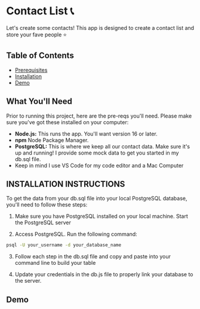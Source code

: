 # Contact List 📞

Let's create some contacts! This app is designed to create a contact list and store your fave people ⭐️

## Table of Contents
- [Prerequisites](#what-youll-need)
- [Installation](#installation-instructions)
- [Demo](#demo)

## What You'll Need

Prior to running this project, here are the pre-reqs you'll need. Please make sure you've got these installed on your computer:

* **Node.js:** This runs the app. You'll want version 16 or later.
* **npm** Node Package Manager.
* **PostgreSQL:** This is where we keep all our contact data. Make sure it's up and running! I provide some mock data to get you started in my db.sql file.
* Keep in mind I use VS Code for my code editor and a Mac Computer

## INSTALLATION INSTRUCTIONS
To get the data from your db.sql file into your local PostgreSQL database, you'll need to follow these steps:

1. Make sure you have PostgreSQL installed on your local machine. Start the PostgreSQL server

2. Access PostgreSQL. Run the following command:

```bash
psql -U your_username -d your_database_name
```
3. Follow each step in the db.sql file and copy and paste into your command line to build your table

4. Update your credentials in the db.js file to properly link your database to the server.

## Demo